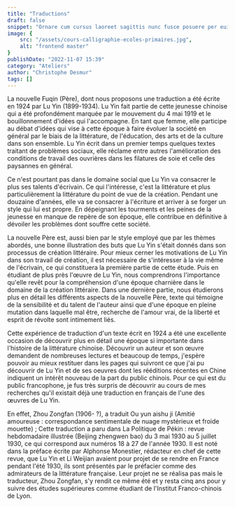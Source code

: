 ```yaml
---
title: "Traductions"
draft: false
snippet: "Ornare cum cursus laoreet sagittis nunc fusce posuere per euismod dis vehicula a, semper fames lacus maecenas dictumst pulvinar neque enim non potenti. Torquent hac sociosqu eleifend potenti."
image: {
    src: "/assets/cours-calligraphie-ecoles-primaires.jpg",
    alt: "frontend master"
}
publishDate: "2022-11-07 15:39"
category: "Ateliers"
author: "Christophe Desmur"
tags: []
---
```



La nouvelle Fuqin (Père), dont nous proposons une traduction a été écrite en 1924 par Lu Yin (1899-1934). Lu Yin fait partie de cette jeunesse chinoise qui a été profondément marquée par le mouvement du 4 mai 1919 et le bouillonnement d'idées qui l'accompagne. En tant que femme, elle participe au débat d'idées qui vise à cette époque à faire évoluer la société en général par le biais de la littérature, de l'éducation, des arts et de la culture dans son ensemble. Lu Yin écrit dans un premier temps quelques textes traitant de problèmes sociaux, elle réclame entre autres l'amélioration des conditions de travail des ouvrières dans les filatures de soie et celle des paysannes en général.

Ce n'est pourtant pas dans le domaine social que Lu Yin va consacrer le plus ses talents d'écrivain. Ce qui l'intéresse, c'est la littérature et plus particulièrement la littérature du point de vue de la création. Pendant une douzaine d'années, elle va se consacrer à l'écriture et arriver à se forger un style qui lui est propre. En dépeignant les tourments et les peines de la jeunesse en manque de repère de son époque, elle contribue en définitive à dévoiler les problèmes dont souffre cette société.

La nouvelle Père est, aussi bien par le style employé que par les thèmes abordés, une bonne illustration des buts que Lu Yin s'était donnés dans son processus de création littéraire. Pour mieux cerner les motivations de Lu Yin dans son travail de création, il est nécessaire de s'intéresser à la vie même de l'écrivain, ce qui constituera la première partie de cette étude. Puis en étudiant de plus près l'œuvre de Lu Yin, nous comprendrons l'importance qu'elle revêt pour la compréhension d'une époque charnière dans le domaine de la création littéraire. Dans une dernière partie, nous étudierons plus en détail les différents aspects de la nouvelle Père, texte qui témoigne de la sensibilité et du talent de l'auteur ainsi que d'une époque en pleine mutation dans laquelle mal être, recherche de l'amour vrai, de la liberté et esprit de révolte sont intimement liés.

Cette expérience de traduction d'un texte écrit en 1924 a été une excellente occasion de découvrir plus en détail une époque si importante dans l'histoire de la littérature chinoise. Découvrir un auteur et son œuvre demandent de nombreuses lectures et beaucoup de temps, j'espère pouvoir au mieux restituer dans les pages qui suivront ce que j'ai pu découvrir de Lu Yin et de ses oeuvres dont les rééditions récentes en Chine indiquent un intérêt nouveau de la part du public chinois. Pour ce qui est du public francophone, je fus très surpris de découvrir au cours de mes recherches qu'il existait déjà une traduction en français de l'une des œuvres de Lu Yin.

En effet, Zhou Zongfan (1906- ?), a traduit Ou yun aishu ji (Amitié amoureuse : correspondance sentimentale de nuage mystérieux et froide mouette) ; Cette traduction a paru dans La Politique de Pékin : revue hebdomadaire illustrée (Beijing zhengwen bao) du 3 mai 1930 au 5 juillet 1930, ce qui correspond aux numéros 18 à 27 de l'année 1930. Il est noté dans la préface écrite par Alphonse Monestier, rédacteur en chef de cette revue, que Lu Yin et Li Weijian avaient pour projet de se rendre en France pendant l'été 1930, ils sont présentés par le préfacier comme des admirateurs de la littérature française. Leur projet ne se réalisa pas mais le traducteur, Zhou Zongfan, s'y rendit ce même été et y resta cinq ans pour y suivre des études supérieures comme étudiant de l'Institut Franco-chinois de Lyon.
